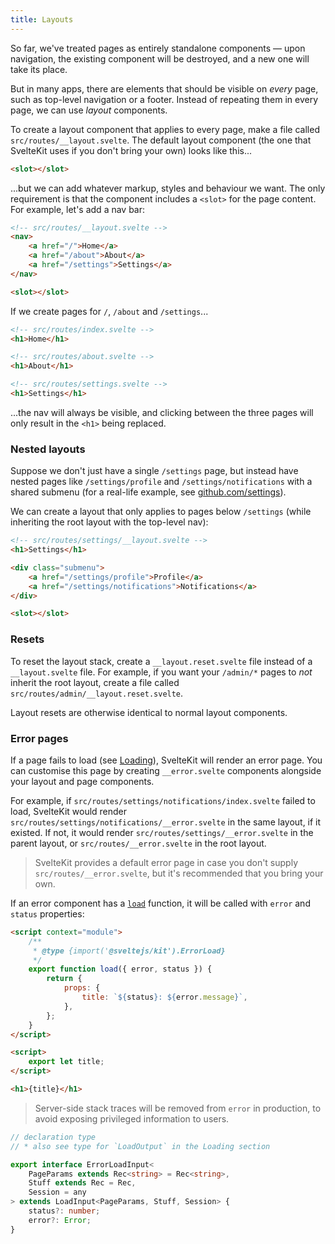 ```yaml
---
title: Layouts
---
```


So far, we've treated pages as entirely standalone components — upon navigation, the existing component will be destroyed, and a new one will take its place.

But in many apps, there are elements that should be visible on _every_ page, such as top-level navigation or a footer. Instead of repeating them in every page, we can use _layout_ components.

To create a layout component that applies to every page, make a file called `src/routes/__layout.svelte`. The default layout component (the one that SvelteKit uses if you don't bring your own) looks like this...

```html
<slot></slot>
```

...but we can add whatever markup, styles and behaviour we want. The only requirement is that the component includes a `<slot>` for the page content. For example, let's add a nav bar:

```html
<!-- src/routes/__layout.svelte -->
<nav>
	<a href="/">Home</a>
	<a href="/about">About</a>
	<a href="/settings">Settings</a>
</nav>

<slot></slot>
```

If we create pages for `/`, `/about` and `/settings`...

```html
<!-- src/routes/index.svelte -->
<h1>Home</h1>
```

```html
<!-- src/routes/about.svelte -->
<h1>About</h1>
```

```html
<!-- src/routes/settings.svelte -->
<h1>Settings</h1>
```

...the nav will always be visible, and clicking between the three pages will only result in the `<h1>` being replaced.

### Nested layouts

Suppose we don't just have a single `/settings` page, but instead have nested pages like `/settings/profile` and `/settings/notifications` with a shared submenu (for a real-life example, see [github.com/settings](https://github.com/settings)).

We can create a layout that only applies to pages below `/settings` (while inheriting the root layout with the top-level nav):

```html
<!-- src/routes/settings/__layout.svelte -->
<h1>Settings</h1>

<div class="submenu">
	<a href="/settings/profile">Profile</a>
	<a href="/settings/notifications">Notifications</a>
</div>

<slot></slot>
```

### Resets

To reset the layout stack, create a `__layout.reset.svelte` file instead of a `__layout.svelte` file. For example, if you want your `/admin/*` pages to _not_ inherit the root layout, create a file called `src/routes/admin/__layout.reset.svelte`.

Layout resets are otherwise identical to normal layout components.

### Error pages

If a page fails to load (see [Loading](#loading)), SvelteKit will render an error page. You can customise this page by creating `__error.svelte` components alongside your layout and page components.

For example, if `src/routes/settings/notifications/index.svelte` failed to load, SvelteKit would render `src/routes/settings/notifications/__error.svelte` in the same layout, if it existed. If not, it would render `src/routes/settings/__error.svelte` in the parent layout, or `src/routes/__error.svelte` in the root layout.

> SvelteKit provides a default error page in case you don't supply `src/routes/__error.svelte`, but it's recommended that you bring your own.

If an error component has a [`load`](#loading) function, it will be called with `error` and `status` properties:

```html
<script context="module">
	/**
	 * @type {import('@sveltejs/kit').ErrorLoad}
	 */
	export function load({ error, status }) {
		return {
			props: {
				title: `${status}: ${error.message}`,
			},
		};
	}
</script>

<script>
	export let title;
</script>

<h1>{title}</h1>
```

> Server-side stack traces will be removed from `error` in production, to avoid exposing privileged information to users.

```ts
// declaration type
// * also see type for `LoadOutput` in the Loading section

export interface ErrorLoadInput<
	PageParams extends Rec<string> = Rec<string>,
	Stuff extends Rec = Rec,
	Session = any
> extends LoadInput<PageParams, Stuff, Session> {
	status?: number;
	error?: Error;
}
```
